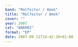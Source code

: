 ```yaml
---
band: "Malfeitor / Amok"
title: "Malfeitor / Amok"
cover: ""
year: 2007
cat: "WAR002"
format: "EP"
date: 2007-09-21T14:42:28+01:00
---
```

